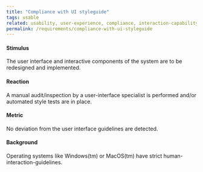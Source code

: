```yaml
---
title: "Compliance with UI styleguide"
tags: usable
related: usability, user-experience, compliance, interaction-capability
permalink: /requirements/compliance-with-ui-styleguide
---
```


<div class="quality-requirement" markdown="1">

#### Stimulus

The user interface and interactive components of the system are to be redesigned and implemented.


#### Reaction

A manual audit/inspection by a user-interface specialist is performed and/or automated style tests are in place.


#### Metric

No deviation from the user interface guidelines are detected.

#### Background

Operating systems like Windows(tm) or MacOS(tm) have strict human-interaction-guidelines.

</div><br>




